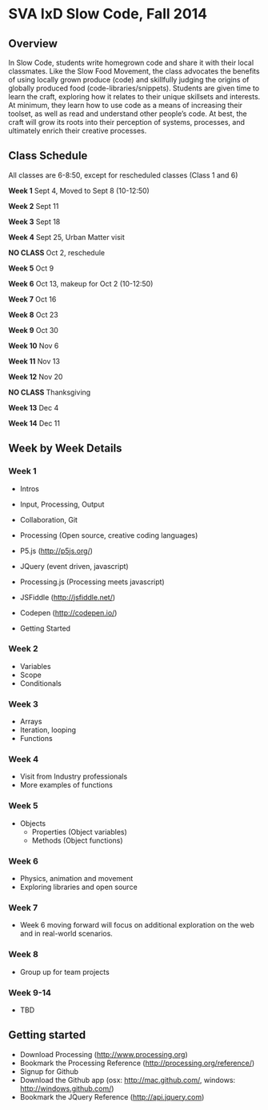 SVA IxD Slow Code, Fall 2014
============================

Overview
--------

In Slow Code, students write homegrown code and share it with their local classmates. Like the Slow Food Movement, the class advocates the benefits of using locally grown produce (code) and skillfully judging the origins of globally produced food (code-libraries/snippets). Students are given time to learn the craft, exploring how it relates to their unique skillsets and interests. At minimum, they learn how to use code as a means of increasing their toolset, as well as read and understand other people’s code. At best, the craft will grow its roots into their perception of systems, processes, and ultimately enrich their creative processes.

Class Schedule
--------------

All classes are 6-8:50, except for rescheduled classes (Class 1 and 6)

**Week 1**
Sept 4, Moved to Sept 8 (10-12:50)

**Week 2**
Sept 11

**Week 3**
Sept 18

**Week 4**
Sept 25, Urban Matter visit

**NO CLASS**
Oct 2, reschedule

**Week 5**
Oct 9

**Week 6**
Oct 13, makeup for Oct 2 (10-12:50)

**Week 7**
Oct 16

**Week 8**
Oct 23

**Week 9**
Oct 30

**Week 10**
Nov 6

**Week 11**
Nov 13

**Week 12**	
Nov 20

**NO CLASS**
Thanksgiving

**Week 13**
Dec 4

**Week 14**
Dec 11


Week by Week Details
--------------------

### Week 1
 - Intros
 - Input, Processing, Output
 - Collaboration, Git
 - Processing (Open source, creative coding languages)
 - P5.js (http://p5js.org/)
 - JQuery (event driven, javascript)
 - Processing.js (Processing meets javascript)
 - JSFiddle (http://jsfiddle.net/)
 - Codepen (http://codepen.io/)

 - Getting Started

### Week 2
  - Variables
  - Scope
  - Conditionals

### Week 3
  - Arrays
  - Iteration, looping
  - Functions

### Week 4
 - Visit from Industry professionals
 - More examples of functions

### Week 5
 - Objects
    - Properties (Object variables)
    - Methods (Object functions)

### Week 6
 - Physics, animation and movement
 - Exploring libraries and open source

### Week 7
 - Week 6 moving forward will focus on additional exploration on the web and in real-world scenarios.

### Week 8
 - Group up for team projects

### Week 9-14

 - TBD

Getting started
---------------
 - Download Processing (http://www.processing.org)
 - Bookmark the Processing Reference (http://processing.org/reference/)
 - Signup for Github
 - Download the Github app (osx: http://mac.github.com/, windows: http://windows.github.com/)
 - Bookmark the JQuery Reference (http://api.jquery.com)
